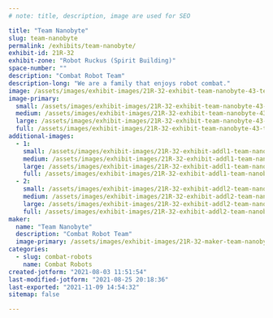 ```yaml
---
# note: title, description, image are used for SEO

title: "Team Nanobyte"
slug: team-nanobyte
permalink: /exhibits/team-nanobyte/
exhibit-id: 21R-32
exhibit-zone: "Robot Ruckus (Spirit Building)"
space-number: ""
description: "Combat Robot Team"
description-long: "We are a family that enjoys robot combat."
image: /assets/images/exhibit-images/21R-32-exhibit-team-nanobyte-43-team-nanobyte-logo-771-large.jpg
image-primary: 
  small: /assets/images/exhibit-images/21R-32-exhibit-team-nanobyte-43-team-nanobyte-logo-771-small.jpg
  medium: /assets/images/exhibit-images/21R-32-exhibit-team-nanobyte-43-team-nanobyte-logo-771-medium.jpg
  large: /assets/images/exhibit-images/21R-32-exhibit-team-nanobyte-43-team-nanobyte-logo-771-large.jpg
  full: /assets/images/exhibit-images/21R-32-exhibit-team-nanobyte-43-team-nanobyte-logo-771-full.jpg
additional-images: 
  - 1:
    small: /assets/images/exhibit-images/21R-32-exhibit-addl1-team-nanobyte-cybershock-photo-small.jpg
    medium: /assets/images/exhibit-images/21R-32-exhibit-addl1-team-nanobyte-cybershock-photo-medium.jpg
    large: /assets/images/exhibit-images/21R-32-exhibit-addl1-team-nanobyte-cybershock-photo-large.jpg
    full: /assets/images/exhibit-images/21R-32-exhibit-addl1-team-nanobyte-cybershock-photo-full.jpg
  - 2:
    small: /assets/images/exhibit-images/21R-32-exhibit-addl2-team-nanobyte-doomzday-pic-small.jpg
    medium: /assets/images/exhibit-images/21R-32-exhibit-addl2-team-nanobyte-doomzday-pic-medium.jpg
    large: /assets/images/exhibit-images/21R-32-exhibit-addl2-team-nanobyte-doomzday-pic-large.jpg
    full: /assets/images/exhibit-images/21R-32-exhibit-addl2-team-nanobyte-doomzday-pic-full.jpg
maker: 
  name: "Team Nanobyte"
  description: "Combat Robot Team"
  image-primary: /assets/images/exhibit-images/21R-32-maker-team-nanobyte-team-nanobyte-logo-medium.jpg
categories: 
  - slug: combat-robots
    name: Combat Robots
created-jotform: "2021-08-03 11:51:54"
last-modified-jotform: "2021-08-25 20:18:36"
last-exported: "2021-11-09 14:54:32"
sitemap: false

---
```

